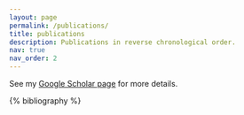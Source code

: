```yaml
---
layout: page
permalink: /publications/
title: publications
description: Publications in reverse chronological order. 
nav: true
nav_order: 2
---
```


See my [Google Scholar page](https://scholar.google.com/citations?hl=en&user=LkXyRh8AAAAJ) for more details.

<!-- _pages/publications.md -->
<div class="publications">

{% bibliography %}

</div>
